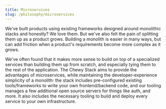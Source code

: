 ```yaml
---
title: Microservices
slug: /philosophy/microservices
---
```


We've built products using existing frameworks designed around monolithic stacks and honestly? We love them. But we've also felt the pain of splitting them up as a product grows. Building a monolith is easier in many ways, but can add friction when a product's requirements become more complex as it grows.

We've often found that it makes more sense to build on top of a specialized services than building them up from scratch, and especially tying them to the rest of the application. The Chewy Stack aims to provide the advantages of microservices, while maintaining the developer-experience simplicity of a monolith: the stack includes pre-configured existing tools/frameworks to write your own frontend/backend code, and our tooling manages a few additional open source servers for things like auth, and more. It also includes the necessary tooling to build and deploy every service to your own infrastructure.